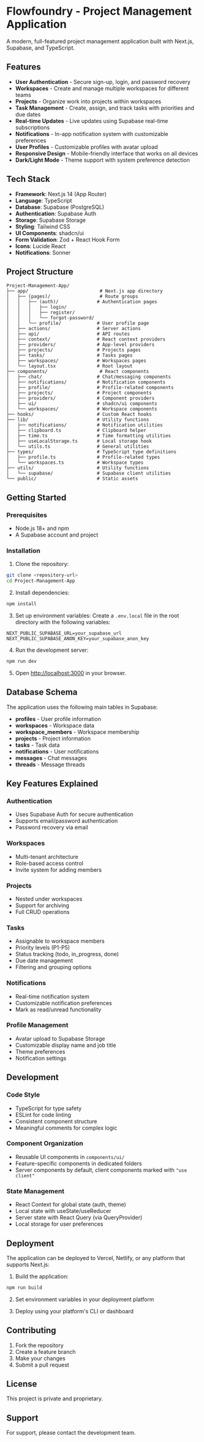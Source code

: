 # Flowfoundry - Project Management Application

A modern, full-featured project management application built with Next.js, Supabase, and TypeScript.

## Features

- **User Authentication** - Secure sign-up, login, and password recovery
- **Workspaces** - Create and manage multiple workspaces for different teams
- **Projects** - Organize work into projects within workspaces
- **Task Management** - Create, assign, and track tasks with priorities and due dates
- **Real-time Updates** - Live updates using Supabase real-time subscriptions
- **Notifications** - In-app notification system with customizable preferences
- **User Profiles** - Customizable profiles with avatar upload
- **Responsive Design** - Mobile-friendly interface that works on all devices
- **Dark/Light Mode** - Theme support with system preference detection

## Tech Stack

- **Framework**: Next.js 14 (App Router)
- **Language**: TypeScript
- **Database**: Supabase (PostgreSQL)
- **Authentication**: Supabase Auth
- **Storage**: Supabase Storage
- **Styling**: Tailwind CSS
- **UI Components**: shadcn/ui
- **Form Validation**: Zod + React Hook Form
- **Icons**: Lucide React
- **Notifications**: Sonner

## Project Structure

```
Project-Management-App/
├── app/                          # Next.js app directory
│   ├── (pages)/                  # Route groups
│   │   ├── (auth)/              # Authentication pages
│   │   │   ├── login/
│   │   │   ├── register/
│   │   │   └── forgot-password/
│   │   └── profile/             # User profile page
│   ├── actions/                 # Server actions
│   ├── api/                     # API routes
│   ├── context/                 # React context providers
│   ├── providers/               # App-level providers
│   ├── projects/                # Projects pages
│   ├── tasks/                   # Tasks pages
│   ├── workspaces/              # Workspaces pages
│   └── layout.tsx               # Root layout
├── components/                   # React components
│   ├── chat/                    # Chat/messaging components
│   ├── notifications/           # Notification components
│   ├── profile/                 # Profile-related components
│   ├── projects/                # Project components
│   ├── providers/               # Component providers
│   ├── ui/                      # shadcn/ui components
│   └── workspaces/              # Workspace components
├── hooks/                       # Custom React hooks
├── lib/                         # Utility functions
│   ├── notifications/           # Notification utilities
│   ├── clipboard.ts             # Clipboard helper
│   ├── time.ts                  # Time formatting utilities
│   ├── useLocalStorage.ts       # Local storage hook
│   └── utils.ts                 # General utilities
├── types/                       # TypeScript type definitions
│   ├── profile.ts               # Profile-related types
│   └── workspaces.ts            # Workspace types
├── utils/                       # Utility functions
│   └── supabase/                # Supabase client utilities
└── public/                      # Static assets

```

## Getting Started

### Prerequisites

- Node.js 18+ and npm
- A Supabase account and project

### Installation

1. Clone the repository:
```bash
git clone <repository-url>
cd Project-Management-App
```

2. Install dependencies:
```bash
npm install
```

3. Set up environment variables:
Create a `.env.local` file in the root directory with the following variables:
```env
NEXT_PUBLIC_SUPABASE_URL=your_supabase_url
NEXT_PUBLIC_SUPABASE_ANON_KEY=your_supabase_anon_key
```

4. Run the development server:
```bash
npm run dev
```

5. Open [http://localhost:3000](http://localhost:3000) in your browser.

## Database Schema

The application uses the following main tables in Supabase:

- **profiles** - User profile information
- **workspaces** - Workspace data
- **workspace_members** - Workspace membership
- **projects** - Project information
- **tasks** - Task data
- **notifications** - User notifications
- **messages** - Chat messages
- **threads** - Message threads

## Key Features Explained

### Authentication
- Uses Supabase Auth for secure authentication
- Supports email/password authentication
- Password recovery via email

### Workspaces
- Multi-tenant architecture
- Role-based access control
- Invite system for adding members

### Projects
- Nested under workspaces
- Support for archiving
- Full CRUD operations

### Tasks
- Assignable to workspace members
- Priority levels (P1-P5)
- Status tracking (todo, in_progress, done)
- Due date management
- Filtering and grouping options

### Notifications
- Real-time notification system
- Customizable notification preferences
- Mark as read/unread functionality

### Profile Management
- Avatar upload to Supabase Storage
- Customizable display name and job title
- Theme preferences
- Notification settings

## Development

### Code Style
- TypeScript for type safety
- ESLint for code linting
- Consistent component structure
- Meaningful comments for complex logic

### Component Organization
- Reusable UI components in `components/ui/`
- Feature-specific components in dedicated folders
- Server components by default, client components marked with `"use client"`

### State Management
- React Context for global state (auth, theme)
- Local state with useState/useReducer
- Server state with React Query (via QueryProvider)
- Local storage for user preferences

## Deployment

The application can be deployed to Vercel, Netlify, or any platform that supports Next.js:

1. Build the application:
```bash
npm run build
```

2. Set environment variables in your deployment platform

3. Deploy using your platform's CLI or dashboard

## Contributing

1. Fork the repository
2. Create a feature branch
3. Make your changes
4. Submit a pull request

## License

This project is private and proprietary.

## Support

For support, please contact the development team.
